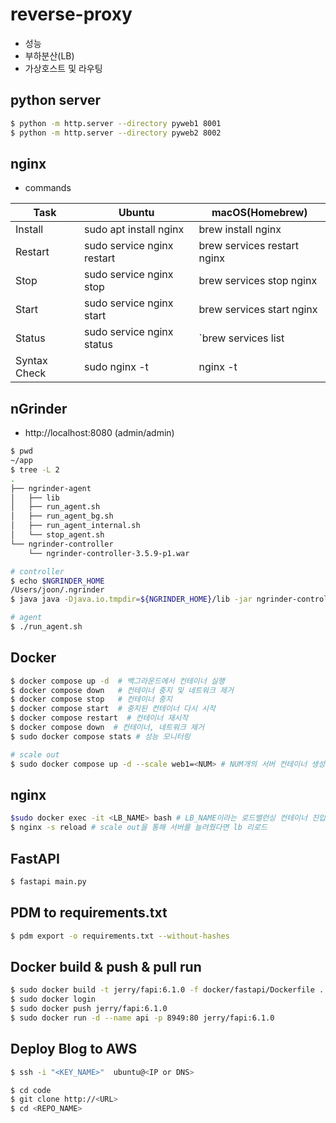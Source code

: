 # reverse-proxy
- 성능
- 부하분산(LB)
- 가상호스트 및 라우팅

## python server
```bash
$ python -m http.server --directory pyweb1 8001
$ python -m http.server --directory pyweb2 8002
```
## nginx

- commands

|Task|Ubuntu|macOS(Homebrew)|
|---|---|---|
|Install|sudo apt install nginx|brew install nginx|
|Restart|sudo service nginx restart|brew services restart nginx|
|Stop|sudo service nginx stop|brew services stop nginx|
|Start|sudo service nginx start|brew services start nginx|
|Status|sudo service nginx status|`brew services list|
|Syntax Check|sudo nginx -t|nginx -t|

## nGrinder

- http://localhost:8080 (admin/admin)

```bash
$ pwd
~/app
$ tree -L 2
.
├── ngrinder-agent
│   ├── lib
│   ├── run_agent.sh
│   ├── run_agent_bg.sh
│   ├── run_agent_internal.sh
│   └── stop_agent.sh
└── ngrinder-controller
    └── ngrinder-controller-3.5.9-p1.war

# controller
$ echo $NGRINDER_HOME
/Users/joon/.ngrinder
$ java java -Djava.io.tmpdir=${NGRINDER_HOME}/lib -jar ngrinder-controller-3.5.9-p1.war

# agent
$ ./run_agent.sh
```

## Docker

```bash
$ docker compose up -d  # 백그라운드에서 컨테이너 실행
$ docker compose down   # 컨테이너 중지 및 네트워크 제거
$ docker compose stop   # 컨테이너 중지
$ docker compose start  # 중지된 컨테이너 다시 시작
$ docker compose restart  # 컨테이너 재시작
$ docker compose down  # 컨테이너, 네트워크 제거
$ sudo docker compose stats # 성능 모니터링

# scale out
$ sudo docker compose up -d --scale web1=<NUM> # NUM개의 서버 컨테이너 생성
```

## nginx
```bash
$sudo docker exec -it <LB_NAME> bash # LB_NAME이라는 로드밸런싱 컨테이너 진입
$ nginx -s reload # scale out을 통해 서버를 늘려줬다면 lb 리로드
```

## FastAPI
```bash
$ fastapi main.py
```

## PDM to requirements.txt
```bash
$ pdm export -o requirements.txt --without-hashes
```

## Docker build & push & pull run
```bash
$ sudo docker build -t jerry/fapi:6.1.0 -f docker/fastapi/Dockerfile .
$ sudo docker login
$ sudo docker push jerry/fapi:6.1.0
$ sudo docker run -d --name api -p 8949:80 jerry/fapi:6.1.0
```

## Deploy Blog to AWS
```bash
$ ssh -i "<KEY_NAME>"  ubuntu@<IP or DNS>

$ cd code
$ git clone http://<URL>
$ cd <REPO_NAME>
```
